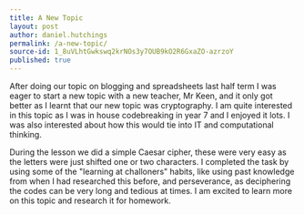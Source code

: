 ```yaml
---
title: A New Topic
layout: post
author: daniel.hutchings
permalink: /a-new-topic/
source-id: 1_8uVLhtGwkswq2krNOs3y7OUB9kO2R6GxaZO-azrzoY
published: true
---
```

After doing our topic on blogging and spreadsheets last half term I was eager to start a new topic with a new teacher, Mr Keen, and it only got better as I learnt that our new topic was cryptography. I am quite interested in this topic as I was in house codebreaking in year 7 and I enjoyed it lots. I was also interested about how this would tie into IT and computational thinking.

During the lesson we did a simple Caesar cipher, these were very easy as the letters were just shifted one or two characters. I completed the task by using some of the "learning at challoners" habits, like using past knowledge from when I had researched this before, and perseverance, as deciphering the codes can be very long and tedious at times. I am excited to learn more on this topic and research it for homework.

